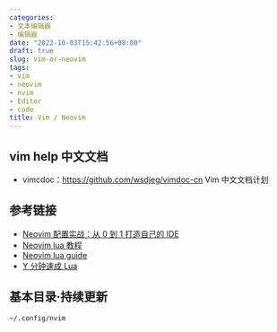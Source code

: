 ```yaml
---
categories:
- 文本编辑器
- 编辑器
date: "2022-10-03T15:42:56+08:00"
draft: true
slug: vim-or-neovim
tags:
- vim
- neovim
- nvim
- Editor
- code
title: Vim / Neovim
---
```



## vim help 中文文档

- vimcdoc：<https://github.com/wsdjeg/vimdoc-cn> Vim 中文文档计划

## 参考链接

- [Neovim 配置实战：从 0 到 1 打造自己的 IDE](https://github.com/nshen/learn-neovim-lua)
- [Neovim lua 教程](https://github.com/glepnir/nvim-lua-guide-zh)
- [Neovim lua guide](https://github.com/nanotee/nvim-lua-guide)
- [Y 分钟速成 Lua](https://learnxinyminutes.com/docs/zh-cn/lua-cn/)

## 基本目录·持续更新

```txt
~/.config/nvim
```
